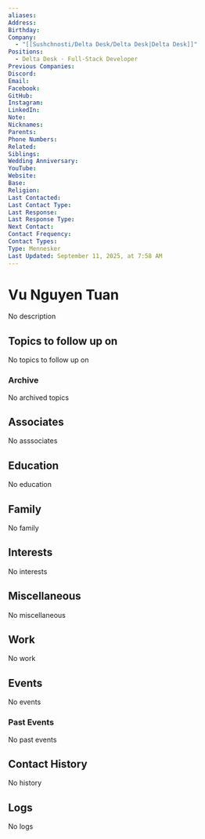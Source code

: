 ```yaml
---
aliases:
Address:
Birthday:
Company:
  - "[[Sushchnosti/Delta Desk/Delta Desk|Delta Desk]]"
Positions:
  - Delta Desk · Full-Stack Developer
Previous Companies:
Discord:
Email:
Facebook:
GitHub:
Instagram:
LinkedIn:
Note:
Nicknames:
Parents:
Phone Numbers:
Related:
Siblings:
Wedding Anniversary:
YouTube:
Website:
Base:
Religion:
Last Contacted:
Last Contact Type:
Last Response:
Last Response Type:
Next Contact:
Contact Frequency:
Contact Types:
Type: Mennesker
Last Updated: September 11, 2025, at 7:58 AM
---
```

# Vu Nguyen Tuan

<span class="placeholder">No description</span>

## Topics to follow up on

<span class="placeholder">No topics to follow up on</span>

### Archive

<span class="placeholder">No archived topics</span>

## Associates

<span class="placeholder">No asssociates</span>

## Education

<span class="placeholder">No education</span>

## Family

<span class="placeholder">No family</span>

## Interests

<span class="placeholder">No interests</span>

## Miscellaneous

<span class="placeholder">No miscellaneous</span>

## Work

<span class="placeholder">No work</span>

## Events

<span class="placeholder">No events</span>

### Past Events

<span class="placeholder">No past events</span>

## Contact History

<span class="placeholder">No history</span>

## Logs

<span class="placeholder">No logs</span>